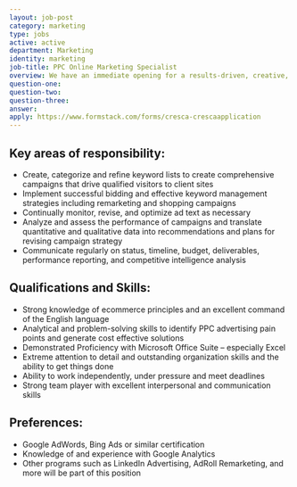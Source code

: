 ```yaml
---
layout: job-post
category: marketing
type: jobs
active: active
department: Marketing
identity: marketing
job-title: PPC Online Marketing Specialist
overview: We have an immediate opening for a results-driven, creative, proactive, energetic team player to join our team. You’ll collaborate with the Director of Marketing and others to plan, manage and optimize successful PPC (pay-per-click) and online marketing campaigns for our clients.
question-one:
question-two:
question-three:
answer:
apply: https://www.formstack.com/forms/cresca-crescaapplication
---
```


## Key areas of responsibility:
- Create, categorize and refine keyword lists to create comprehensive campaigns that drive qualified visitors to client sites
- Implement successful bidding and effective keyword management strategies including remarketing and shopping campaigns
- Continually monitor, revise, and optimize ad text as necessary
- Analyze and assess the performance of campaigns and translate quantitative and qualitative data into recommendations and plans for revising campaign strategy
- Communicate regularly on status, timeline, budget, deliverables, performance reporting, and competitive intelligence analysis

## Qualifications and Skills:
- Strong knowledge of ecommerce principles and an excellent command of the English language
- Analytical and problem-solving skills to identify PPC advertising pain points and generate cost effective solutions
- Demonstrated Proficiency with Microsoft Office Suite – especially Excel
- Extreme attention to detail and outstanding organization skills and the ability to get things done
- Ability to work independently, under pressure and meet deadlines
- Strong team player with excellent interpersonal and communication skills

## Preferences:
- Google AdWords, Bing Ads or similar certification
- Knowledge of and experience with Google Analytics
- Other programs such as LinkedIn Advertising, AdRoll Remarketing, and more will be part of this position
